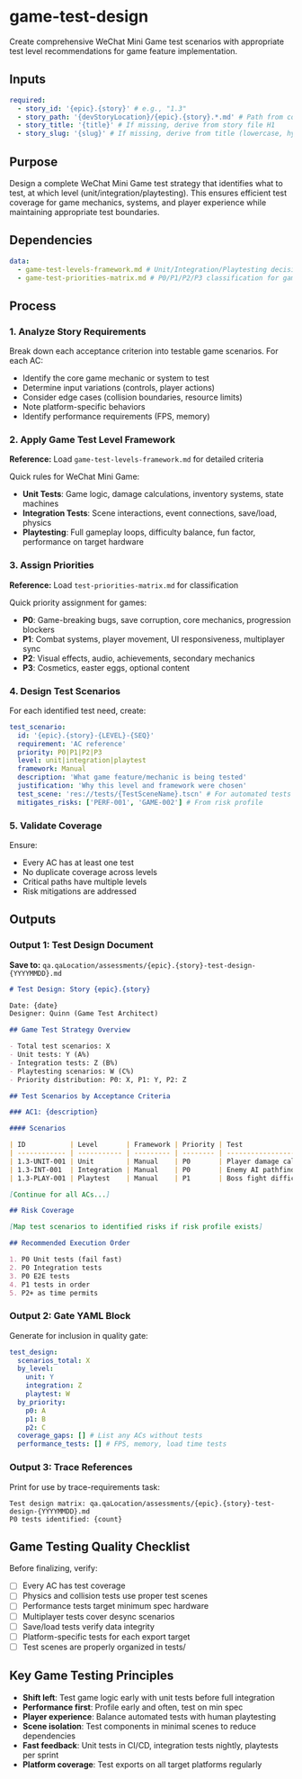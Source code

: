 <!-- Powered by BMAD™ Core -->

# game-test-design

Create comprehensive WeChat Mini Game test scenarios with appropriate test level recommendations for game feature implementation.

## Inputs

```yaml
required:
  - story_id: '{epic}.{story}' # e.g., "1.3"
  - story_path: '{devStoryLocation}/{epic}.{story}.*.md' # Path from core-config.yaml
  - story_title: '{title}' # If missing, derive from story file H1
  - story_slug: '{slug}' # If missing, derive from title (lowercase, hyphenated)
```

## Purpose

Design a complete WeChat Mini Game test strategy that identifies what to test, at which level (unit/integration/playtesting). This ensures efficient test coverage for game mechanics, systems, and player experience while maintaining appropriate test boundaries.

## Dependencies

```yaml
data:
  - game-test-levels-framework.md # Unit/Integration/Playtesting decision criteria
  - game-test-priorities-matrix.md # P0/P1/P2/P3 classification for game features
```

## Process

### 1. Analyze Story Requirements

Break down each acceptance criterion into testable game scenarios. For each AC:

- Identify the core game mechanic or system to test
- Determine input variations (controls, player actions)
- Consider edge cases (collision boundaries, resource limits)
- Note platform-specific behaviors
- Identify performance requirements (FPS, memory)

### 2. Apply Game Test Level Framework

**Reference:** Load `game-test-levels-framework.md` for detailed criteria

Quick rules for WeChat Mini Game:

- **Unit Tests**: Game logic, damage calculations, inventory systems, state machines
- **Integration Tests**: Scene interactions, event connections, save/load, physics
- **Playtesting**: Full gameplay loops, difficulty balance, fun factor, performance on target hardware

### 3. Assign Priorities

**Reference:** Load `test-priorities-matrix.md` for classification

Quick priority assignment for games:

- **P0**: Game-breaking bugs, save corruption, core mechanics, progression blockers
- **P1**: Combat systems, player movement, UI responsiveness, multiplayer sync
- **P2**: Visual effects, audio, achievements, secondary mechanics
- **P3**: Cosmetics, easter eggs, optional content

### 4. Design Test Scenarios

For each identified test need, create:

```yaml
test_scenario:
  id: '{epic}.{story}-{LEVEL}-{SEQ}'
  requirement: 'AC reference'
  priority: P0|P1|P2|P3
  level: unit|integration|playtest
  framework: Manual
  description: 'What game feature/mechanic is being tested'
  justification: 'Why this level and framework were chosen'
  test_scene: 'res://tests/{TestSceneName}.tscn' # For automated tests
  mitigates_risks: ['PERF-001', 'GAME-002'] # From risk profile
```

### 5. Validate Coverage

Ensure:

- Every AC has at least one test
- No duplicate coverage across levels
- Critical paths have multiple levels
- Risk mitigations are addressed

## Outputs

### Output 1: Test Design Document

**Save to:** `qa.qaLocation/assessments/{epic}.{story}-test-design-{YYYYMMDD}.md`

```markdown
# Test Design: Story {epic}.{story}

Date: {date}
Designer: Quinn (Game Test Architect)

## Game Test Strategy Overview

- Total test scenarios: X
- Unit tests: Y (A%)
- Integration tests: Z (B%)
- Playtesting scenarios: W (C%)
- Priority distribution: P0: X, P1: Y, P2: Z

## Test Scenarios by Acceptance Criteria

### AC1: {description}

#### Scenarios

| ID           | Level       | Framework | Priority | Test                          | Justification                |
| ------------ | ----------- | --------- | -------- | ----------------------------- | ---------------------------- |
| 1.3-UNIT-001 | Unit        | Manual    | P0       | Player damage calculation     | Core combat logic            |
| 1.3-INT-001  | Integration | Manual    | P0       | Enemy AI pathfinding          | Navigation behavior   |
| 1.3-PLAY-001 | Playtest    | Manual    | P1       | Boss fight difficulty balance | Player experience validation |

[Continue for all ACs...]

## Risk Coverage

[Map test scenarios to identified risks if risk profile exists]

## Recommended Execution Order

1. P0 Unit tests (fail fast)
2. P0 Integration tests
3. P0 E2E tests
4. P1 tests in order
5. P2+ as time permits
```

### Output 2: Gate YAML Block

Generate for inclusion in quality gate:

```yaml
test_design:
  scenarios_total: X
  by_level:
    unit: Y
    integration: Z
    playtest: W
  by_priority:
    p0: A
    p1: B
    p2: C
  coverage_gaps: [] # List any ACs without tests
  performance_tests: [] # FPS, memory, load time tests
```

### Output 3: Trace References

Print for use by trace-requirements task:

```text
Test design matrix: qa.qaLocation/assessments/{epic}.{story}-test-design-{YYYYMMDD}.md
P0 tests identified: {count}
```

## Game Testing Quality Checklist

Before finalizing, verify:

- [ ] Every AC has test coverage
- [ ] Physics and collision tests use proper test scenes
- [ ] Performance tests target minimum spec hardware
- [ ] Multiplayer tests cover desync scenarios
- [ ] Save/load tests verify data integrity
- [ ] Platform-specific tests for each export target
- [ ] Test scenes are properly organized in tests/

## Key Game Testing Principles

- **Shift left**: Test game logic early with unit tests before full integration
- **Performance first**: Profile early and often, test on min spec
- **Player experience**: Balance automated tests with human playtesting
- **Scene isolation**: Test components in minimal scenes to reduce dependencies
- **Fast feedback**: Unit tests in CI/CD, integration tests nightly, playtests per sprint
- **Platform coverage**: Test exports on all target platforms regularly
```
